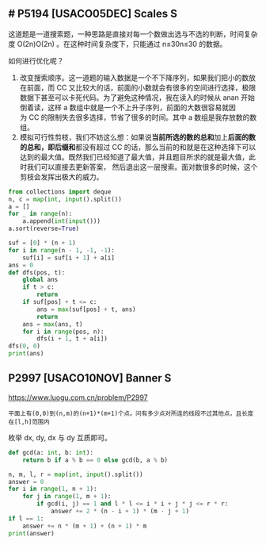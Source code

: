 ## # P5194 [USACO05DEC] Scales S

这道题是一道搜索题，一种思路是直接对每一个数做出选与不选的判断，时间复杂度 O(2n)O(2n) 。在这种时间复杂度下，只能通过 n≤30n≤30 的数据。

如何进行优化呢？

1. 改变搜索顺序。这一道题的输入数据是一个不下降序列，如果我们把小的数放在前面，而 CC 又比较大的话，前面的小数就会有很多的空间进行选择，极限数据下甚至可以卡死代码。为了避免这种情况，我在读入的时候从 anan​ 开始倒着读，这样 a 数组中就是一个不上升子序列，前面的大数很容易就因为 CC 的限制失去很多选择，节省了很多的时间。其中 a 数组是我存放数的数组。
2. 模拟可行性剪枝，我们不妨这么想：如果说**当前所选的数的总和**加上**后面的数的总和，即后缀和**都没有超过 CC 的话，那么当前的和就是在这种选择下可以达到的最大值。既然我们已经知道了最大值，并且题目所求的就是最大值，此时我们可以直接去更新答案， 然后退出这一层搜索。面对数很多的时候，这个剪枝会发挥出极大的威力。

```py
from collections import deque
n, c = map(int, input().split())
a = []
for _ in range(n):
    a.append(int(input()))
a.sort(reverse=True)

suf = [0] * (n + 1)
for i in range(n - 1, -1, -1):
    suf[i] = suf[i + 1] + a[i]
ans = 0
def dfs(pos, t):
    global ans
    if t > c:
        return
    if suf[pos] + t <= c:
        ans = max(suf[pos] + t, ans)
        return
    ans = max(ans, t)
    for i in range(pos, n):
        dfs(i + 1, t + a[i])
dfs(0, 0)
print(ans)

```

## P2997 [USACO10NOV] Banner S

https://www.luogu.com.cn/problem/P2997

```
平面上有(0,0)到(n,m)的(n+1)*(m+1)个点。问有多少点对所连的线段不过其他点，且长度在[l,h]范围内
```

枚举 dx, dy, dx 与 dy 互质即可。

```py
def gcd(a: int, b: int):
    return b if a % b == 0 else gcd(b, a % b)

n, m, l, r = map(int, input().split())
answer = 0
for i in range(1, n + 1):
    for j in range(1, m + 1):
        if gcd(i, j) == 1 and l * l <= i * i + j * j <= r * r:
            answer += 2 * (n - i + 1) * (m - j + 1)
if l == 1:
    answer += n * (m + 1) + (n + 1) * m
print(answer)
```
